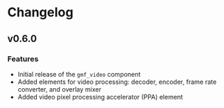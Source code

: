# Changelog

## v0.6.0

### Features

- Initial release of the `gmf_video` component
- Added elements for video processing: decoder, encoder, frame rate converter, and overlay mixer
- Added video pixel processing accelerator (PPA) element
